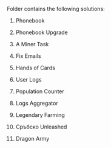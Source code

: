 Folder contains the following solutions:

01. Phonebook

02. Phonebook Upgrade

03. A Miner Task

04. Fix Emails

05. Hands of Cards

06. User Logs

07. Population Counter

08. Logs Aggregator

09. Legendary Farming

10. Сръбско Unleashed

11. Dragon Army

